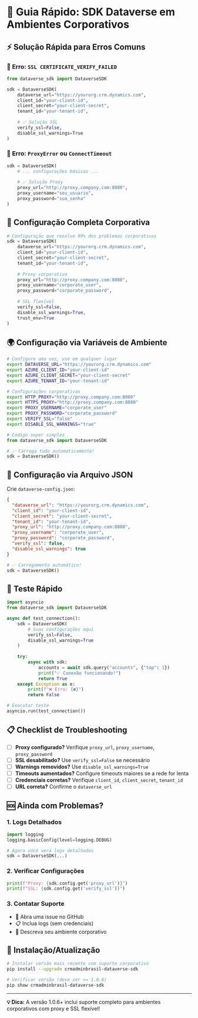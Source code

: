 # 🏢 Guia Rápido: SDK Dataverse em Ambientes Corporativos

## ⚡ Solução Rápida para Erros Comuns

### 🚫 Erro: `SSL CERTIFICATE_VERIFY_FAILED`

```python
from dataverse_sdk import DataverseSDK

sdk = DataverseSDK(
    dataverse_url="https://yourorg.crm.dynamics.com",
    client_id="your-client-id",
    client_secret="your-client-secret", 
    tenant_id="your-tenant-id",
    
    # ✅ Solução SSL
    verify_ssl=False,
    disable_ssl_warnings=True
)
```

### 🚫 Erro: `ProxyError` ou `ConnectTimeout`

```python
sdk = DataverseSDK(
    # ... configurações básicas ...
    
    # ✅ Solução Proxy
    proxy_url="http://proxy.company.com:8080",
    proxy_username="seu_usuario",
    proxy_password="sua_senha"
)
```

## 🔧 Configuração Completa Corporativa

```python
# Configuração que resolve 99% dos problemas corporativos
sdk = DataverseSDK(
    dataverse_url="https://yourorg.crm.dynamics.com",
    client_id="your-client-id",
    client_secret="your-client-secret",
    tenant_id="your-tenant-id",
    
    # Proxy corporativo
    proxy_url="http://proxy.company.com:8080",
    proxy_username="corporate_user",
    proxy_password="corporate_password",
    
    # SSL flexível
    verify_ssl=False,
    disable_ssl_warnings=True,
    trust_env=True
)
```

## 🌍 Configuração via Variáveis de Ambiente

```bash
# Configure uma vez, use em qualquer lugar
export DATAVERSE_URL="https://yourorg.crm.dynamics.com"
export AZURE_CLIENT_ID="your-client-id"
export AZURE_CLIENT_SECRET="your-client-secret"
export AZURE_TENANT_ID="your-tenant-id"

# Configurações corporativas
export HTTP_PROXY="http://proxy.company.com:8080"
export HTTPS_PROXY="http://proxy.company.com:8080"
export PROXY_USERNAME="corporate_user"
export PROXY_PASSWORD="corporate_password"
export VERIFY_SSL="false"
export DISABLE_SSL_WARNINGS="true"
```

```python
# Código super simples
from dataverse_sdk import DataverseSDK

# ✅ Carrega tudo automaticamente!
sdk = DataverseSDK()
```

## 📄 Configuração via Arquivo JSON

Crie `dataverse-config.json`:

```json
{
  "dataverse_url": "https://yourorg.crm.dynamics.com",
  "client_id": "your-client-id",
  "client_secret": "your-client-secret",
  "tenant_id": "your-tenant-id",
  "proxy_url": "http://proxy.company.com:8080",
  "proxy_username": "corporate_user",
  "proxy_password": "corporate_password",
  "verify_ssl": false,
  "disable_ssl_warnings": true
}
```

```python
# ✅ Carregamento automático!
sdk = DataverseSDK()
```

## 🧪 Teste Rápido

```python
import asyncio
from dataverse_sdk import DataverseSDK

async def test_connection():
    sdk = DataverseSDK(
        # Suas configurações aqui
        verify_ssl=False,
        disable_ssl_warnings=True
    )
    
    try:
        async with sdk:
            accounts = await sdk.query("accounts", {"top": 1})
            print("✅ Conexão funcionando!")
            return True
    except Exception as e:
        print(f"❌ Erro: {e}")
        return False

# Executar teste
asyncio.run(test_connection())
```

## 📋 Checklist de Troubleshooting

- [ ] **Proxy configurado?** Verifique `proxy_url`, `proxy_username`, `proxy_password`
- [ ] **SSL desabilitado?** Use `verify_ssl=False` se necessário
- [ ] **Warnings removidos?** Use `disable_ssl_warnings=True`
- [ ] **Timeouts aumentados?** Configure timeouts maiores se a rede for lenta
- [ ] **Credenciais corretas?** Verifique `client_id`, `client_secret`, `tenant_id`
- [ ] **URL correta?** Confirme o `dataverse_url`

## 🆘 Ainda com Problemas?

### 1. Logs Detalhados
```python
import logging
logging.basicConfig(level=logging.DEBUG)

# Agora você verá logs detalhados
sdk = DataverseSDK(...)
```

### 2. Verificar Configurações
```python
print(f"Proxy: {sdk.config.get('proxy_url')}")
print(f"SSL: {sdk.config.get('verify_ssl')}")
```

### 3. Contatar Suporte
- 📧 Abra uma issue no GitHub
- 📋 Inclua logs (sem credenciais)
- 🔧 Descreva seu ambiente corporativo

## 🚀 Instalação/Atualização

```bash
# Instalar versão mais recente com suporte corporativo
pip install --upgrade crmadminbrasil-dataverse-sdk

# Verificar versão (deve ser >= 1.0.6)
pip show crmadminbrasil-dataverse-sdk
```

---

**💡 Dica:** A versão 1.0.6+ inclui suporte completo para ambientes corporativos com proxy e SSL flexível!

